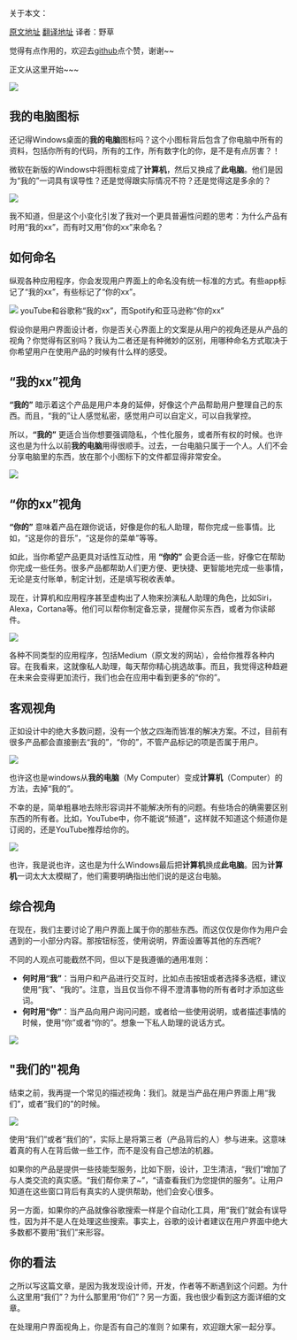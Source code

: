 
关于本文：

[原文地址](https://medium.com/@jsaito/is-this-my-interface-or-yours-b09a7a795256)   [翻译地址](https://github.com/fezaoduke/TranslationInstitute/blob/master/%E8%B0%88%E8%B0%88%E4%BA%A7%E5%93%81%E8%A7%86%E8%A7%92%EF%BC%9A%E4%BD%A0%E7%9A%84%EF%BC%8C%E8%BF%98%E6%98%AF%E6%88%91%E7%9A%84%EF%BC%9F.md)   译者：野草

觉得有点作用的，欢迎去[github](https://github.com/fezaoduke/TranslationInstitute/)点个赞，谢谢~~

正文从这里开始~~~

![](https://cdn-images-1.medium.com/max/800/1*FSoH96S_iF4tHvU9sr-VSw.png)

## **我的电脑**图标

还记得Windows桌面的**我的电脑**图标吗？这个小图标背后包含了你电脑中所有的资料，包括你所有的代码，所有的工作，所有数字化的你，是不是有点厉害？！

微软在新版的Windows中将图标变成了**计算机**，然后又换成了**此电脑**。他们是因为“我的”一词具有误导性？还是觉得跟实际情况不符？还是觉得这是多余的？

![](https://cdn-images-1.medium.com/max/800/1*7Pe_Es0h36CSnm8mAwiyKg.png)

我不知道，但是这个小变化引发了我对一个更具普遍性问题的思考：为什么产品有时用“我的xx”，而有时又用“你的xx”来命名？

## 如何命名

纵观各种应用程序，你会发现用户界面上的命名没有统一标准的方式。有些app标记了“我的xx”，有些标记了“你的xx”。

![](https://cdn-images-1.medium.com/max/800/1*6RGScro3MQWfFOKwMcWdfQ.png)
youTube和谷歌称“我的xx”，而Spotify和亚马逊称“你的xx”

假设你是用户界面设计者，你是否关心界面上的文案是从用户的视角还是从产品的视角？你觉得有区别吗？我认为二者还是有种微妙的区别，用哪种命名方式取决于你希望用户在使用产品的时候有什么样的感受。

## “我的xx”视角

**“我的”** 暗示着这个产品是用户本身的延伸，好像这个产品帮助用户整理自己的东西。而且，“我的”让人感觉私密，感觉用户可以自定义，可以自我掌控。

所以，**“我的”** 更适合当你想要强调隐私，个性化服务，或者所有权的时候。也许这也是为什么以前**我的电脑**用得很顺手。过去，一台电脑只属于一个人。人们不会分享电脑里的东西，放在那个小图标下的文件都显得非常安全。


![](https://cdn-images-1.medium.com/max/800/1*CBuJNMWTdjmsAd52_ak-yw.png)

## “你的xx”视角

**“你的”** 意味着产品在跟你说话，好像是你的私人助理，帮你完成一些事情。比如，“这是你的音乐”，“这是你的菜单”等等。

如此，当你希望产品更具对话性互动性，用 **“你的”** 会更合适一些，好像它在帮助你完成一些任务。很多产品都帮助人们更方便、更快捷、更智能地完成一些事情，无论是支付账单，制定计划，还是填写税收表单。

现在，计算机和应用程序甚至虚构出了人物来扮演私人助理的角色，比如Siri，Alexa，Cortana等。他们可以帮你制定备忘录，提醒你买东西，或者为你读邮件。

![](https://cdn-images-1.medium.com/max/800/1*q38gRqcD-97pTrk6La77Jg.png)

各种不同类型的应用程序，包括Medium（原文发的网站），会给你推荐各种内容。在我看来，这就像私人助理，每天帮你精心挑选故事。而且，我觉得这种趋避在未来会变得更加流行，我们也会在应用中看到更多的“你的”。

## 客观视角

正如设计中的绝大多数问题，没有一个放之四海而皆准的解决方案。不过，目前有很多产品都会直接删去“我的”，“你的”，不管产品标记的项是否属于用户。

![](https://cdn-images-1.medium.com/max/800/1*s-QfnkF03KVaWY4ueufJSw.png)

也许这也是windows从**我的电脑**（My Computer）变成**计算机**（Computer）的方法，去掉“我的”。

不幸的是，简单粗暴地去除形容词并不能解决所有的问题。有些场合的确需要区别东西的所有者。比如，YouTube中，你不能说“频道”，这样就不知道这个频道你是订阅的，还是YouTube推荐给你的。

![](https://cdn-images-1.medium.com/max/800/1*8XoJD0AI-3RhRpaOpDnWRw.png)

也许，我是说也许，这也是为什么Windows最后把**计算机**换成**此电脑**。因为**计算机**一词太大太模糊了，他们需要明确指出他们说的是这台电脑。

## 综合视角

在现在，我们主要讨论了用户界面上属于你的那些东西。而这仅仅是你作为用户会遇到的一小部分内容。那按钮标签，使用说明，界面设置等其他的东西呢?

不同的人观点可能截然不同，但以下是我遵循的通用准则：

+ **何时用“我”**：当用户和产品进行交互时，比如点击按钮或者选择多选框，建议使用“我”、“我的”。注意，当且仅当你不得不澄清事物的所有者时才添加这些词。
+ **何时用“你”**：当产品向用户询问问题，或者给一些使用说明，或者描述事情的时候，使用“你”或者“你的”。想象一下私人助理的说话方式。

![](https://cdn-images-1.medium.com/max/800/1*vqy--G3cI1dGtSis85bB_Q.png)

## "我们的"视角

结束之前，我再提一个常见的描述视角：我们。就是当产品在用户界面上用“我们”，或者“我们的”的时候。

![](https://cdn-images-1.medium.com/max/800/1*A6IzDFrHX-4OC6mEctAxpg.png)


使用“我们”或者“我们的”，实际上是将第三者（产品背后的人）参与进来。这意味着真的有人在背后做一些工作，而不是没有自己想法的机器。

如果你的产品是提供一些技能型服务，比如下厨，设计，卫生清洁，“我们”增加了与人类交流的真实感。“我们帮你来了~”，“请查看我们为您提供的服务”。让用户知道在这些窗口背后有真实的人提供帮助，他们会安心很多。

另一方面，如果你的产品就像谷歌搜索一样是个自动化工具，用“我们”就会有误导性，因为并不是人在处理这些搜索。事实上，谷歌的设计者建议在用户界面中绝大多数都不要用“我们”来形容。

## 你的看法

之所以写这篇文章，是因为我发现设计师，开发，作者等不断遇到这个问题。为什么这里用“我们”？为什么那里用“你们”？另一方面，我也很少看到这方面详细的文章。

在处理用户界面视角上，你是否有自己的准则？如果有，欢迎跟大家一起分享。


